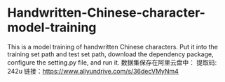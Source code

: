 # Handwritten-Chinese-character-model-training
This is a model training of handwritten Chinese characters. Put it into the training set path and test set path, download the dependency package, configure the setting.py file, and run it.
数据集保存在阿里云盘中：
提取码: 242u
链接：https://www.aliyundrive.com/s/36decVMyNm4
